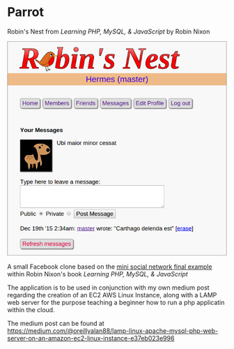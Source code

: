 # Parrot

Robin's Nest from *Learning PHP, MySQL, & JavaScript* by Robin Nixon


![An updated Robin's Nest](img/preview.png "An updated Robin's Nest")



A small Facebook clone based on the [mini social network final example](http://lpmj.net/) within Robin Nixon's book *Learning PHP, MySQL, & JavaScript* 



The application is to be used in conjunction with my own medium post regarding the creation of an EC2 AWS Linux Instance, along with a LAMP web server for the purpose teaching a beginner how to run a php applicatin within the cloud. 



The medium post can be found at https://medium.com/@oreillyalan88/lamp-linux-apache-mysql-php-web-server-on-an-amazon-ec2-linux-instance-e37eb023e996
